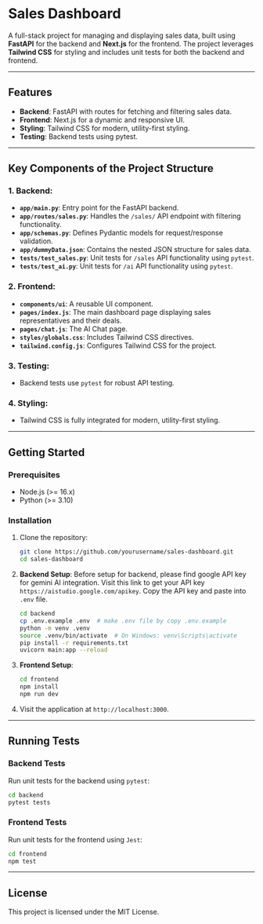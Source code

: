 # Sales Dashboard

A full-stack project for managing and displaying sales data, built using **FastAPI** for the backend and **Next.js** for the frontend. The project leverages **Tailwind CSS** for styling and includes unit tests for both the backend and frontend.

---

## Features

- **Backend**: FastAPI with routes for fetching and filtering sales data.
- **Frontend**: Next.js for a dynamic and responsive UI.
- **Styling**: Tailwind CSS for modern, utility-first styling.
- **Testing**: Backend tests using pytest.

---

## Key Components of the Project Structure

### 1. **Backend**:
   - **`app/main.py`**: Entry point for the FastAPI backend.
   - **`app/routes/sales.py`**: Handles the `/sales/` API endpoint with filtering functionality.
   - **`app/schemas.py`**: Defines Pydantic models for request/response validation.
   - **`app/dummyData.json`**: Contains the nested JSON structure for sales data.
   - **`tests/test_sales.py`**: Unit tests for `/sales` API functionality using `pytest`.
   - **`tests/test_ai.py`**: Unit tests for `/ai` API functionality using `pytest`.

### 2. **Frontend**:
   - **`components/ui`**: A reusable UI component.
   - **`pages/index.js`**: The main dashboard page displaying sales representatives and their deals.
   - **`pages/chat.js`**: The AI Chat page.
   - **`styles/globals.css`**: Includes Tailwind CSS directives.
   - **`tailwind.config.js`**: Configures Tailwind CSS for the project.

### 3. **Testing**:
   - Backend tests use `pytest` for robust API testing.

### 4. **Styling**:
   - Tailwind CSS is fully integrated for modern, utility-first styling.

---

## Getting Started

### Prerequisites

- Node.js (>= 16.x)
- Python (>= 3.10)

### Installation

1. Clone the repository:
   ```bash
   git clone https://github.com/yourusername/sales-dashboard.git
   cd sales-dashboard
   ```

2. **Backend Setup**:
   Before setup for backend, please find google API key for gemini AI integration.
   Visit this link to get your API key `https://aistudio.google.com/apikey`.
   Copy the API key and paste into `.env` file.
   ```bash
   cd backend
   cp .env.example .env  # make .env file by copy .env.example
   python -m venv .venv
   source .venv/bin/activate  # On Windows: venv\Scripts\activate
   pip install -r requirements.txt
   uvicorn main:app --reload
   ```

3. **Frontend Setup**:
   ```bash
   cd frontend
   npm install
   npm run dev
   ```

4. Visit the application at `http://localhost:3000`.

---

## Running Tests

### Backend Tests
Run unit tests for the backend using `pytest`:
```bash
cd backend
pytest tests
```

### Frontend Tests
Run unit tests for the frontend using `Jest`:
```bash
cd frontend
npm test
```

---

## License

This project is licensed under the MIT License.